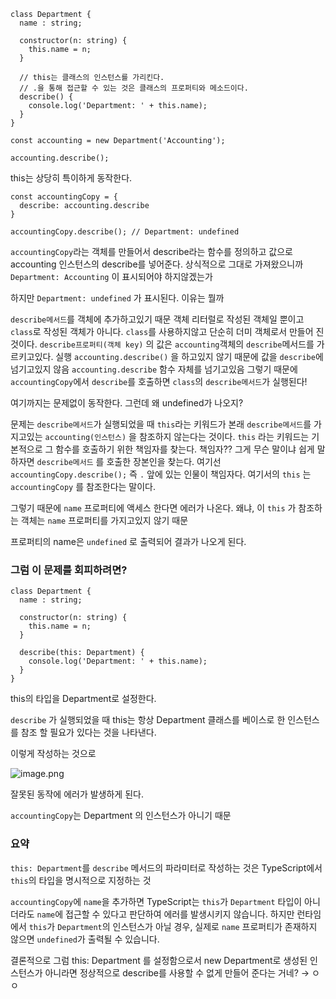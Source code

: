 ```tsx
class Department {
  name : string;

  constructor(n: string) {
    this.name = n;
  }

  // this는 클래스의 인스턴스를 가리킨다.
  // .을 통해 접근할 수 있는 것은 클래스의 프로퍼티와 메소드이다.
  describe() {
    console.log('Department: ' + this.name);
  }
}

const accounting = new Department('Accounting');

accounting.describe();
```

this는 상당히 특이하게 동작한다.

```tsx
const accountingCopy = {
  describe: accounting.describe
}

accountingCopy.describe(); // Department: undefined
```

`accountingCopy`라는 객체를 만들어서 describe라는 함수를 정의하고 값으로
accounting 인스턴스의 describe를 넣어준다.
상식적으로 그대로 가져왔으니까 `Department: Accounting` 이 표시되어야 하지않겠는가

하지만 `Department: undefined` 가 표시된다. 이유는 뭘까

`describe메서드`를 객체에 추가하고있기 때문
객체 리터럴로 작성된 객체일 뿐이고 `class`로 작성된 객체가 아니다.
`class`를 사용하지않고 단순히 더미 객체로서 만들어 진 것이다.
`describe프로퍼티(객체 key)` 의 값은 `accounting`객체의 `describe`메서드를 가르키고있다.
실행 `accounting.describe()` 을 하고있지 않기 때문에 값을 `describe`에 넘기고있지 않음
`accounting.describe` 함수 자체를 넘기고있음
그렇기 때문에 `accountingCopy`에서 `describe`를 호출하면
`class`의 `describe메서드`가 실행된다!

여기까지는 문제없이 동작한다. 그런데 왜 undefined가 나오지?

문제는 `describe메서드`가 실행되었을 때 `this`라는 키워드가
본래 `describe메서드`를 가지고있는 `accounting(인스턴스)` 을 참조하지 않는다는 것이다.
`this` 라는 키워드는 기본적으로 그 함수를 호출하기 위한 책임자를 찾는다.
책임자?? 그게 무슨 말이냐 쉽게 말하자면 `describe메서드` 를 호출한 장본인을 찾는다.
여기선 `accountingCopy.describe();` 즉 `.` 앞에 있는 인물이 책임자다.
여기서의 `this` 는 `accountingCopy` 를 참조한다는 말이다.

그렇기 때문에 `name` 프로퍼티에 액세스 한다면 에러가 나온다.
왜냐, 이 `this` 가 참조하는 객체는 `name` 프로퍼티를 가지고있지 않기 때문

프로퍼티의 name은 `undefined` 로 출력되어 결과가 나오게 된다.

### 그럼 이 문제를 회피하려면?

```tsx
class Department {
  name : string;

  constructor(n: string) {
    this.name = n;
  }

  describe(this: Department) {
    console.log('Department: ' + this.name);
  }
}
```

this의 타입을 Department로 설정한다.

`describe` 가 실행되었을 때 this는 항상 Department 클래스를 베이스로 한
인스턴스를 참조 할 필요가 있다는 것을 나타낸다.

이렇게 작성하는 것으로

![image.png](https://prod-files-secure.s3.us-west-2.amazonaws.com/3a709088-4e83-40cd-a46c-e28ad64cede4/a819be73-bc0d-4fc6-aa02-5f74f681d4d2/image.png)

잘못된 동작에 에러가 발생하게 된다.

`accountingCopy`는 Department 의 인스턴스가 아니기 때문

### 요약

`this: Department`를 `describe` 메서드의 파라미터로 작성하는 것은 TypeScript에서 `this`의 타입을 명시적으로 지정하는 것

`accountingCopy`에 `name`을 추가하면 TypeScript는 `this`가 `Department` 타입이 아니더라도 `name`에 접근할 수 있다고 판단하여 에러를 발생시키지 않습니다. 하지만 런타임에서 `this`가 `Department`의 인스턴스가 아닐 경우, 실제로 `name` 프로퍼티가 존재하지 않으면 `undefined`가 출력될 수 있습니다.

결론적으로 그럼 this: Department 를 설정함으로서 new Department로 생성된 인스턴스가 아니라면 정상적으로 describe를 사용할 수 없게 만들어 준다는 거네? → ㅇㅇ